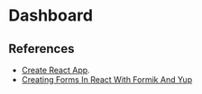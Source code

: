 Dashboard
=========

## References

- [Create React App](https://github.com/facebook/create-react-app).
- [Creating Forms In React With Formik And Yup](https://blog.bitsrc.io/creating-forms-in-react-with-formik-and-yup-698d09363a22)

